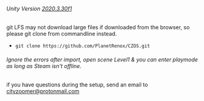 ###### Unity Version [2020.3.30f1](https://unity3d.com/get-unity/download/archive)



git LFS may not download large files if downloaded from the browser, so please git clone from commandline instead.

   - ```git clone https://github.com/PlanetRenox/CZOS.git```


###### Ignore the errors after import, open scene Level1 & you can enter playmode as long as Steam isn't offline.

if you have questions during the setup, send an email to cityzoomer@protonmail.com


